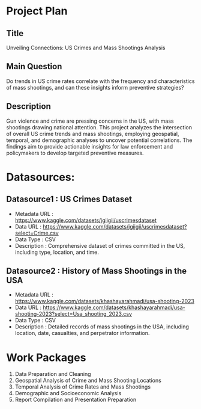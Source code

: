 # Project Plan

## Title 

Unveiling Connections: US Crimes and Mass Shootings Analysis

## Main Question
Do trends in US crime rates correlate with the frequency and characteristics of mass shootings, and can these insights inform preventive strategies?

## Description
Gun violence and crime are pressing concerns in the US, with mass shootings drawing national attention. This project analyzes the intersection of overall US crime trends and mass shootings, employing geospatial, temporal, and demographic analyses to uncover potential correlations. The findings aim to provide actionable insights for law enforcement and policymakers to develop targeted preventive measures.

# Datasources:

## Datasource1 : US Crimes Dataset
- Metadata URL : https://www.kaggle.com/datasets/jgiigii/uscrimesdataset
- Data URL : https://www.kaggle.com/datasets/jgiigii/uscrimesdataset?select=Crime.csv
- Data Type : CSV 
- Description :  Comprehensive dataset of crimes committed in the US, including type, location, and time.

## Datasource2 : History of Mass Shootings in the USA
- Metadata URL : https://www.kaggle.com/datasets/khashayarahmadi/usa-shooting-2023
- Data URL : https://www.kaggle.com/datasets/khashayarahmadi/usa-shooting-2023?select=Usa_shooting_2023.csv
- Data Type : CSV
- Description :  Detailed records of mass shootings in the USA, including location, date, casualties, and perpetrator information.

# Work Packages
1. Data Preparation and Cleaning
2. Geospatial Analysis of Crime and Mass Shooting Locations
3. Temporal Analysis of Crime Rates and Mass Shootings
4. Demographic and Socioeconomic Analysis
5. Report Compilation and Presentation Preparation
